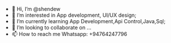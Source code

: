 - 👋 Hi, I’m @shendew
- 👀 I’m interested in App development, UI/UX design;
- 🌱 I’m currently learning App Development,Api Control,Java,Sql;
- 💞️ I’m looking to collaborate on ...
- 📫 How to reach me Whatsapp: +94764247796

<!---
shendew/shendew is a ✨ special ✨ repository because its `README.md` (this file) appears on your GitHub profile.
You can click the Preview link to take a look at your changes.
--->
